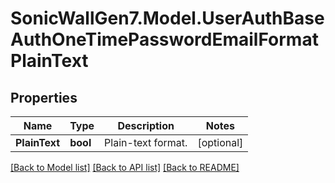 # SonicWallGen7.Model.UserAuthBaseAuthOneTimePasswordEmailFormatPlainText

## Properties

Name | Type | Description | Notes
------------ | ------------- | ------------- | -------------
**PlainText** | **bool** | Plain-text format. | [optional] 

[[Back to Model list]](../README.md#documentation-for-models) [[Back to API list]](../README.md#documentation-for-api-endpoints) [[Back to README]](../README.md)

